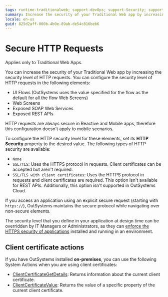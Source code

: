 ```yaml
---
tags: runtime-traditionalweb; support-devOps; support-Security; support-Security-featured
summary: Increase the security of your Traditional Web app by increasing the security level of HTTP requests.
locale: en-us
guid: 825d2aff-000b-4b0e-89ab-de54c816beb6
---
```


# Secure HTTP Requests

<div class="info" markdown="1">

Applies only to Traditional Web Apps.

</div>

You can increase the security of your Traditional Web app by increasing the security level of HTTP requests. You can configure the security level of HTTP requests in the following elements:

* UI Flows (OutSystems uses the value specified for the flow as the default for all the flow Web Screens)
* Web Screens
* Exposed SOAP Web Services
* Exposed REST APIs

HTTP requests are always secure in Reactive and Mobile apps, therefore this configuration doesn't apply to mobile scenarios.

To configure the HTTP security level for these elements, set its **HTTP Security** property to the desired value. The following types of HTTP security are available:

* `None`
* `SSL/TLS`: Uses the HTTPS protocol in requests. Client certificates can be accepted but aren't required.
* `SSL/TLS with client certificates`: Uses the HTTPS protocol in requests and client certificates are required. This option isn't available for REST APIs. Additionally, this option isn't supported in OutSystems Cloud.

If you access an application using an explicit secure request (starting with `https://`), OutSystems maintains the secure protocol while navigating over non-secure elements.

The security level that you define in your application at design time can be overridden by IT Managers or Administrators, as they can [enforce the HTTPS security of applications](<../../managing-the-applications-lifecycle/secure-the-applications/enforce-https-security.md>) installed and running in an environment.

## Client certificate actions

If you have OutSystems installed **on-premises**, you can use the following System Actions when you are using client certificates:

* [ClientCertificateGetDetails](<../../ref/apis/auto/system-actions.final.md#ClientCertificateGetDetails>): Returns information about the current client certificate.
* [ClientCertificateValue](<../../ref/apis/auto/system-actions.final.md#ClientCertificateValue>): Returns the value of a specific property of the current client certificate.
